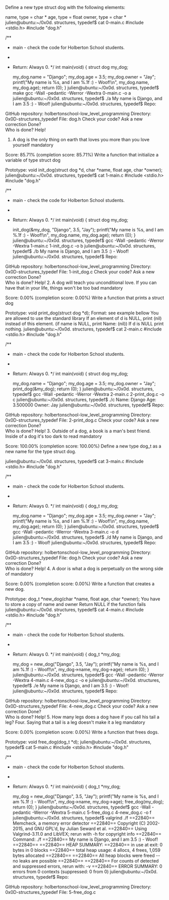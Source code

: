 Define a new type struct dog with the following elements:

name, type = char *
age, type = float
owner, type = char *
julien@ubuntu:~/0x0d. structures, typedef$ cat 0-main.c
#include <stdio.h>
#include "dog.h"

/**
 * main - check the code for Holberton School students.
 *
 * Return: Always 0.
 */
int main(void)
{
    struct dog my_dog;

    my_dog.name = "Django";
    my_dog.age = 3.5;
    my_dog.owner = "Jay";
    printf("My name is %s, and I am %.1f :) - Woof!\n", my_dog.name, my_dog.age);
    return (0);
}
julien@ubuntu:~/0x0d. structures, typedef$ make
gcc -Wall -pedantic -Werror -Wextra 0-main.c -o a
julien@ubuntu:~/0x0d. structures, typedef$ ./a 
My name is Django, and I am 3.5 :) - Woof!
julien@ubuntu:~/0x0d. structures, typedef$ 
Repo:

GitHub repository: holbertonschool-low_level_programming
Directory: 0x0D-structures_typedef
File: dog.h
Check your code? Ask a new correction
  Done?  
Who is done?   Help!
1. A dog is the only thing on earth that loves you more than you love yourself mandatory

Score: 85.71% (completion score: 85.71%)
Write a function that initialize a variable of type struct dog

Prototype: void init_dog(struct dog *d, char *name, float age, char *owner);
julien@ubuntu:~/0x0d. structures, typedef$ cat 1-main.c
#include <stdio.h>
#include "dog.h"

/**
 * main - check the code for Holberton School students.
 *
 * Return: Always 0.
 */
int main(void)
{
    struct dog my_dog;

    init_dog(&my_dog, "Django", 3.5, "Jay");
    printf("My name is %s, and I am %.1f :) - Woof!\n", my_dog.name, my_dog.age);
    return (0);
}
julien@ubuntu:~/0x0d. structures, typedef$ gcc -Wall -pedantic -Werror -Wextra 1-main.c 1-init_dog.c -o b
julien@ubuntu:~/0x0d. structures, typedef$ ./b 
My name is Django, and I am 3.5 :) - Woof!
julien@ubuntu:~/0x0d. structures, typedef$ 
Repo:

GitHub repository: holbertonschool-low_level_programming
Directory: 0x0D-structures_typedef
File: 1-init_dog.c
Check your code? Ask a new correction
  Done?  
Who is done?   Help!
2. A dog will teach you unconditional love. If you can have that in your life, things won't be too bad mandatory

Score: 0.00% (completion score: 0.00%)
Write a function that prints a struct dog

Prototype: void print_dog(struct dog *d);
Format: see example bellow
You are allowed to use the standard library
If an element of d is NULL, print (nil) instead of this element. (if name is NULL, print Name: (nil))
If d is NULL print nothing.
julien@ubuntu:~/0x0d. structures, typedef$ cat 2-main.c
#include <stdio.h>
#include "dog.h"

/**
 * main - check the code for Holberton School students.
 *
 * Return: Always 0.
 */
int main(void)
{
    struct dog my_dog;

    my_dog.name = "Django";
    my_dog.age = 3.5;
    my_dog.owner = "Jay";
    print_dog(&my_dog);
    return (0);
}
julien@ubuntu:~/0x0d. structures, typedef$ gcc -Wall -pedantic -Werror -Wextra 2-main.c 2-print_dog.c -o c
julien@ubuntu:~/0x0d. structures, typedef$ ./c 
Name: Django
Age: 3.500000
Owner: Jay
julien@ubuntu:~/0x0d. structures, typedef$ 
Repo:

GitHub repository: holbertonschool-low_level_programming
Directory: 0x0D-structures_typedef
File: 2-print_dog.c
Check your code? Ask a new correction
  Done?  
Who is done?   Help!
3. Outside of a dog, a book is a man's best friend. Inside of a dog it's too dark to read mandatory

Score: 100.00% (completion score: 100.00%)
Define a new type dog_t as a new name for the type struct dog.

julien@ubuntu:~/0x0d. structures, typedef$ cat 3-main.c
#include <stdio.h>
#include "dog.h"

/**
 * main - check the code for Holberton School students.
 *
 * Return: Always 0.
 */
int main(void)
{
    dog_t my_dog;

    my_dog.name = "Django";
    my_dog.age = 3.5;
    my_dog.owner = "Jay";
    printf("My name is %s, and I am %.1f :) - Woof!\n", my_dog.name, my_dog.age);
    return (0);
}
julien@ubuntu:~/0x0d. structures, typedef$ gcc -Wall -pedantic -Werror -Wextra 3-main.c -o d
julien@ubuntu:~/0x0d. structures, typedef$ ./d 
My name is Django, and I am 3.5 :) - Woof!
julien@ubuntu:~/0x0d. structures, typedef$ 
Repo:

GitHub repository: holbertonschool-low_level_programming
Directory: 0x0D-structures_typedef
File: dog.h
Check your code? Ask a new correction
  Done?  
Who is done?   Help!
4. A door is what a dog is perpetually on the wrong side of mandatory

Score: 0.00% (completion score: 0.00%)
Write a function that creates a new dog.

Prototype: dog_t *new_dog(char *name, float age, char *owner);
You have to store a copy of name and owner
Return NULL if the function fails
julien@ubuntu:~/0x0d. structures, typedef$ cat 4-main.c
#include <stdio.h>
#include "dog.h"

/**
 * main - check the code for Holberton School students.
 *
 * Return: Always 0.
 */
int main(void)
{
    dog_t *my_dog;

    my_dog = new_dog("Django", 3.5, "Jay");
    printf("My name is %s, and I am %.1f :) - Woof!\n", my_dog->name, my_dog->age);
    return (0);
}
julien@ubuntu:~/0x0d. structures, typedef$ gcc -Wall -pedantic -Werror -Wextra 4-main.c 4-new_dog.c -o e
julien@ubuntu:~/0x0d. structures, typedef$ ./e
My name is Django, and I am 3.5 :) - Woof!
julien@ubuntu:~/0x0d. structures, typedef$ 
Repo:

GitHub repository: holbertonschool-low_level_programming
Directory: 0x0D-structures_typedef
File: 4-new_dog.c
Check your code? Ask a new correction
  Done?  
Who is done?   Help!
5. How many legs does a dog have if you call his tail a leg? Four. Saying that a tail is a leg doesn't make it a leg mandatory

Score: 0.00% (completion score: 0.00%)
Write a function that frees dogs.

Prototype: void free_dog(dog_t *d);
julien@ubuntu:~/0x0d. structures, typedef$ cat 5-main.c
#include <stdio.h>
#include "dog.h"

/**
 * main - check the code for Holberton School students.
 *
 * Return: Always 0.
 */
int main(void)
{
    dog_t *my_dog;

    my_dog = new_dog("Django", 3.5, "Jay");
    printf("My name is %s, and I am %.1f :) - Woof!\n", my_dog->name, my_dog->age);
    free_dog(my_dog);
    return (0);
}
julien@ubuntu:~/0x0d. structures, typedef$ gcc -Wall -pedantic -Werror -Wextra 5-main.c 5-free_dog.c 4-new_dog.c -o f
julien@ubuntu:~/0x0d. structures, typedef$ valgrind ./f
==22840== Memcheck, a memory error detector
==22840== Copyright (C) 2002-2015, and GNU GPL'd, by Julian Seward et al.
==22840== Using Valgrind-3.11.0 and LibVEX; rerun with -h for copyright info
==22840== Command: ./f
==22840== 
My name is Django, and I am 3.5 :) - Woof!
==22840== 
==22840== HEAP SUMMARY:
==22840==     in use at exit: 0 bytes in 0 blocks
==22840==   total heap usage: 4 allocs, 4 frees, 1,059 bytes allocated
==22840== 
==22840== All heap blocks were freed -- no leaks are possible
==22840== 
==22840== For counts of detected and suppressed errors, rerun with: -v
==22840== ERROR SUMMARY: 0 errors from 0 contexts (suppressed: 0 from 0)
julien@ubuntu:~/0x0d. structures, typedef$ 
Repo:

GitHub repository: holbertonschool-low_level_programming
Directory: 0x0D-structures_typedef
File: 5-free_dog.c